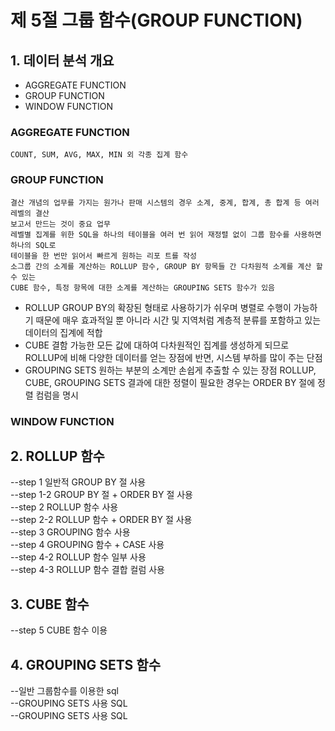 # 제 5절 그룹 함수(GROUP FUNCTION)

## 1. 데이터 분석 개요
  - AGGREGATE FUNCTION<BR>
  - GROUP FUNCTION<BR>
  - WINDOW FUNCTION<BR>

  ### AGGREGATE FUNCTION
    COUNT, SUM, AVG, MAX, MIN 외 각종 집계 함수

  ### GROUP FUNCTION
    결산 개념의 업무를 가지는 원가나 판매 시스템의 경우 소계, 중계, 합계, 총 합계 등 여러 레벨의 결산 
    보고서 만드는 것이 중요 업무
    레벨별 집계를 위한 SQL을 하나의 테이블을 여러 번 읽어 재정렬 없이 그룹 함수를 사용하면 하나의 SQL로 
    테이블을 한 번만 읽어서 빠르게 원하는 리포 트를 작성
    소그룹 간의 소계를 계산하는 ROLLUP 함수, GROUP BY 항목들 간 다차원적 소계를 계산 할 수 있는 
    CUBE 함수, 특정 항목에 대한 소계를 계산하는 GROUPING SETS 함수가 있음
  
  * ROLLUP
     GROUP BY의 확장된 형태로 사용하기가 쉬우며 병렬로 수행이 가능하기 때문에 매우 효과적일 뿐 아니라 
     시간 및 지역처럼 계층적 분류를 포함하고 있는 데이터의 집계에 적합
  * CUBE
    결함 가능한 모든 값에 대하여 다차원적인 집계를 생성하게 되므로 ROLLUP에 비해 다양한 데이터를 
    얻는 장점에 반면, 시스템 부하를 많이 주는 단점
  * GROUPING SETS
    원하는 부분의 소계만 손쉽게 추출할 수 있는 장점
    ROLLUP, CUBE, GROUPING SETS 결과에 대한 정렬이 필요한 경우는 ORDER BY 절에 정렬 컴럼을 명시

  ### WINDOW FUNCTION

## 2. ROLLUP 함수
  --step 1 일반적 GROUP BY 절 사용<BR>
  --step 1-2 GROUP BY 절 + ORDER BY 절 사용<BR>
  --step 2 ROLLUP 함수 사용<BR>
  --step 2-2 ROLLUP 함수 + ORDER BY 절 사용<BR>
  --step 3 GROUPING 함수 사용<BR>
  --step 4 GROUPING 함수 + CASE 사용<BR>
  --step 4-2 ROLLUP 함수 일부 사용<BR>
  --step 4-3 ROLLUP 함수 결합 컬럼 사용<BR>

## 3. CUBE 함수
  --step 5 CUBE 함수 이용<BR>

## 4. GROUPING SETS 함수
  --일반 그룹함수를 이용한 sql<BR>
  --GROUPING SETS 사용 SQL<BR>
  --GROUPING SETS 사용 SQL<BR>
